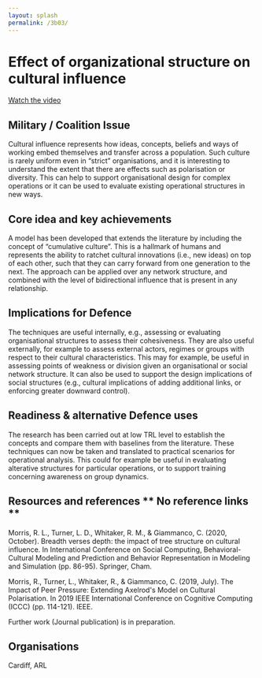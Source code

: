 ```yaml
---
layout: splash
permalink: /3b03/
---
```


# Effect of organizational structure on cultural influence

[Watch the video](https://ibm.box.com/s/wkrps7rhg30u15q4rbrwi37g9udoifa9)

## Military / Coalition Issue
Cultural influence represents how ideas, concepts, beliefs and ways of working embed themselves and transfer across a population. Such culture is rarely uniform even in “strict” organisations, and it is interesting to understand the extent that there are effects such as polarisation or diversity.  This can help to support organisational design for complex operations or it can be used to evaluate existing operational structures in new ways. 

## Core idea and key achievements
A model has been developed that extends the literature by including the concept of “cumulative culture”. This is a hallmark of humans and represents the ability to ratchet cultural innovations (i.e., new ideas) on top of each other, such that they can carry forward from one generation to the next. The approach can be applied over any network structure, and combined with the level of bidirectional influence that is present in any relationship. 

## Implications for Defence
The techniques are useful internally, e.g., assessing or evaluating organisational structures to assess their cohesiveness. They are also useful externally, for example to assess external actors, regimes or groups with respect to their cultural characteristics. This may for example, be useful in assessing points of weakness or division given an organisational or social network structure. It can also be used to support the design implications of social structures (e.g., cultural implications of adding additional links, or enforcing greater downward control). 

## Readiness & alternative Defence uses
The research has been carried out at low TRL level to establish the concepts and compare them with baselines from the literature. These techniques can now be taken and translated to practical scenarios for operational analysis. This could for example be useful in evaluating alterative structures for particular operations, or to support training concerning awareness on group dynamics. 

<!-- ![image info](/dais/achievements/images/1a02_figure1.jpg) -->

## Resources and references ** No reference links **
Morris, R. L., Turner, L. D., Whitaker, R. M., & Giammanco, C. (2020, October). 
Breadth verses depth: the impact of tree structure on cultural influence. In International Conference on Social Computing, Behavioral-Cultural Modeling and Prediction and Behavior Representation in Modeling and Simulation (pp. 86-95). Springer, Cham.

Morris, R., Turner, L., Whitaker, R., & Giammanco, C. (2019, July). 
The Impact of Peer Pressure: Extending Axelrod's Model on Cultural Polarisation. In 2019 IEEE International Conference on Cognitive Computing (ICCC) (pp. 114-121). IEEE.

Further work (Journal publication) is in preparation. 


## Organisations
Cardiff, ARL 


